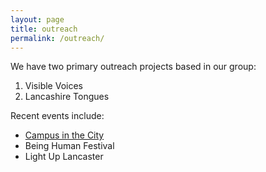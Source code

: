```yaml
---
layout: page
title: outreach
permalink: /outreach/
---
```


We have two primary outreach projects based in our group:

1. Visible Voices
2. Lancashire Tongues

Recent events include:

- [Campus in the City](https://www.lancaster.ac.uk/events/campus-in-the-city/)
- Being Human Festival
- Light Up Lancaster